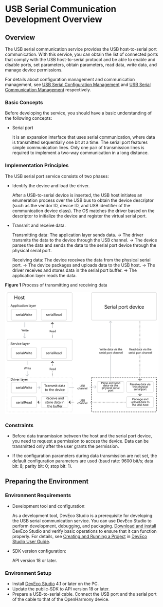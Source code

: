 # USB Serial Communication Development Overview

## Overview

The USB serial communication service provides the USB host-to-serial port communication. With this service, you can obtain the list of connected ports that comply with the USB host-to-serial protocol and be able to enable and disable ports, set parameters, obtain parameters, read data, write data, and manage device permissions.

For details about configuration management and communication management, see [USB Serial Configuration Management](usbSerial-configuration.md) and [USB Serial Communication Management](usbSerial-communication.md) respectively.

### Basic Concepts

Before developing the service, you should have a basic understanding of the following concepts:

- Serial port
  
  It is an expansion interface that uses serial communication, where data is transmitted sequentially one bit at a time. The serial port features simple communication lines. Only one pair of transmission lines is required to implement a two-way communication in a long distance.

### Implementation Principles

The USB serial port service consists of two phases:

- Identify the device and load the driver.

  After a USB-to-serial device is inserted, the USB host initiates an enumeration process over the USB bus to obtain the device descriptor (such as the vendor ID, device ID, and USB identifier of the communication device class). The OS matches the driver based on the descriptor to initialize the device and register the virtual serial port.

- Transmit and receive data.

  Transmitting data:
  The application layer sends data. → The driver transmits the data to the device through the USB channel. → The device parses the data and sends the data to the serial port device through the physical serial port.
  
  Receiving data:
  The device receives the data from the physical serial port. → The device packages and uploads data to the USB host. → The driver receives and stores data in the serial port buffer. → The application layer reads the data.


**Figure 1** Process of transmitting and receiving data

![Data Receiving and Transmission Through the Serial Port](../figures/en-us_image_22989BBB5490.png)

### Constraints

- Before data transmission between the host and the serial port device, you need to request a permission to access the device. Data can be transmitted only after the user grants the permission.

- If the configuration parameters during data transmission are not set, the default configuration parameters are used (baud rate: 9600 bit/s; data bit: 8; parity bit: 0; stop bit: 1).

## Preparing the Environment

### Environment Requirements

- Development tool and configuration:

  As a development tool, DevEco Studio is a prerequisite for developing the USB serial communication service. You can use DevEco Studio to perform development, debugging, and packaging. [Download and install](https://developer.huawei.com/consumer/cn/download/) DevEco Studio and verify basic operations to ensure that it can function properly. For details, see [Creating and Running a Project](https://developer.huawei.com/consumer/en/doc/harmonyos-guides-V14/ide-create-new-project-V14) in [DevEco Studio User Guide](https://developer.huawei.com/consumer/en/doc/harmonyos-guides-V14/ide-tools-overview-V14).

- SDK version configuration:

  API version 18 or later.

### Environment Setup

- Install [DevEco Studio](https://developer.huawei.com/consumer/cn/download/deveco-studio) 4.1 or later on the PC.
- Update the public-SDK to API version 18 or later.
- Prepare a USB-to-serial cable. Connect the USB port and the serial port of the cable to that of the OpenHarmony device.
